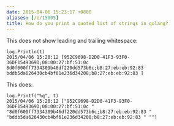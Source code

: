 ```yaml
---
date: 2015-04-06 15:23:17 +0800
aliases: [/e/15005]
title: How do you print a quoted list of strings in golang?
---
```



This does not show leading and trailing whitespace:

	log.Println(t)
	2015/04/06 15:20:12 [952C9698-D2D0-41F3-93F0-36DF1549369D;08:00:27:bf:51:0c 8d0f600ff7334309b46df220dd573b6c;b8:27:eb:eb:92:83 bddb5da626430cb4bf61e236d34208;b8:27:eb:eb:92:83 ]

This does:

	log.Printf("%q", t)
	2015/04/06 15:20:12 ["952C9698-D2D0-41F3-93F0-36DF1549369D;08:00:27:bf:51:0c " "8d0f600ff7334309b46df220dd573b6c;b8:27:eb:eb:92:83 " "bddb5da626430cb4bf61e236d34208;b8:27:eb:eb:92:83 " ""]
